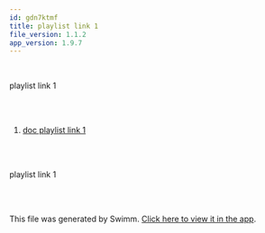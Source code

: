 ```yaml
---
id: gdn7ktmf
title: playlist link 1
file_version: 1.1.2
app_version: 1.9.7
---
```


<!-- Intro - Do not remove this comment -->
<br/>

playlist link 1

<br/>

<br/>

<!-- Steps - Do not remove this comment -->
1. [doc playlist link 1](doc-playlist-link-1.c612u5sn.sw.md)


<br/>

<!-- Summary - Do not remove this comment -->
<br/>

playlist link 1

<br/>

<br/>

This file was generated by Swimm. [Click here to view it in the app](http://localhost:5000/repos/Z2l0aHViJTNBJTNBTm9hUmVwbyUzQSUzQU5vYW96ZXI=/playlists/gdn7ktmf).
